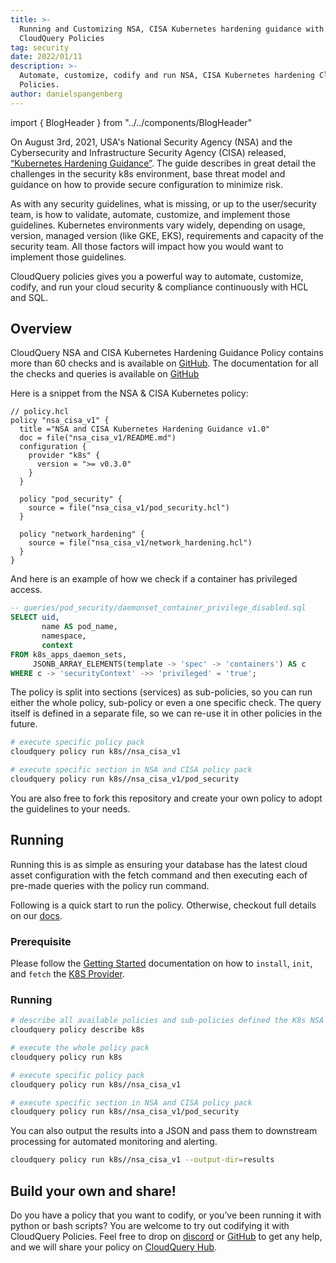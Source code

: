 ```yaml
---
title: >-
  Running and Customizing NSA, CISA Kubernetes hardening guidance with
  CloudQuery Policies
tag: security
date: 2022/01/11
description: >-
  Automate, customize, codify and run NSA, CISA Kubernetes hardening CloudQuery
  Policies.
author: danielspangenberg
---
```


import { BlogHeader } from "../../components/BlogHeader"

<BlogHeader/>

On August 3rd, 2021, USA's National Security Agency (NSA) and the Cybersecurity and Infrastructure Security Agency (CISA) released, [“Kubernetes Hardening Guidance”](https://media.defense.gov/2021/Aug/03/2002820425/-1/-1/1/CTR_KUBERNETES%20HARDENING%20GUIDANCE.PDF). The guide describes in great detail the challenges in the security k8s environment, base threat model and guidance on how to provide secure configuration to minimize risk.

As with any security guidelines, what is missing, or up to the user/security team, is how to validate, automate, customize, and implement those guidelines. Kubernetes environments vary widely, depending on usage, version, managed version (like GKE, EKS), requirements and capacity of the security team. All those factors will impact how you would want to implement those guidelines.

CloudQuery policies gives you a powerful way to automate, customize, codify, and run your cloud security & compliance continuously with HCL and SQL.

## Overview

CloudQuery NSA and CISA Kubernetes Hardening Guidance Policy contains more than 60 checks and is available on [GitHub](https://github.com/cloudquery-policies/k8s/tree/main/nsa_cisa_v1). The documentation for all the checks and queries is available on [GitHub](https://github.com/cloudquery/cq-provider-k8s/tree/main/policies)

Here is a snippet from the NSA & CISA Kubernetes policy:

```hcl
// policy.hcl
policy "nsa_cisa_v1" {
  title ="NSA and CISA Kubernetes Hardening Guidance v1.0"
  doc = file("nsa_cisa_v1/README.md")
  configuration {
    provider "k8s" {
      version = ">= v0.3.0"
    }
  }

  policy "pod_security" {
    source = file("nsa_cisa_v1/pod_security.hcl")
  }

  policy "network_hardening" {
    source = file("nsa_cisa_v1/network_hardening.hcl")
  }
}
```

And here is an example of how we check if a container has privileged access.

```sql
-- queries/pod_security/daemonset_container_privilege_disabled.sql
SELECT uid,
       name AS pod_name,
       namespace,
       context
FROM k8s_apps_daemon_sets,
     JSONB_ARRAY_ELEMENTS(template -> 'spec' -> 'containers') AS c
WHERE c -> 'securityContext' ->> 'privileged' = 'true';
```

The policy is split into sections (services) as sub-policies, so you can run either the whole policy, sub-policy or even a one specific check. The query itself is defined in a separate file, so we can re-use it in other policies in the future.

```bash
# execute specific policy pack
cloudquery policy run k8s//nsa_cisa_v1

# execute specific section in NSA and CISA policy pack
cloudquery policy run k8s//nsa_cisa_v1/pod_security
```

You are also free to fork this repository and create your own policy to adopt the guidelines to your needs.

## Running

Running this is as simple as ensuring your database has the latest cloud asset configuration with the fetch command and then executing each of pre-made queries with the policy run command.

Following is a quick start to run the policy. Otherwise, checkout full details on our [docs](https://www.cloudquery.io/docs/policies).

### Prerequisite

Please follow the [Getting Started](https://www.cloudquery.io/docs/getting-started/) documentation on how to `install`, `init`, and `fetch` the [K8S Provider](https://hub.cloudquery.io/providers/cloudquery/k8s/latest).

### Running

```bash
# describe all available policies and sub-policies defined the K8s NSA and CISA Kubernetes Hardening Guidance
cloudquery policy describe k8s

# execute the whole policy pack
cloudquery policy run k8s

# execute specific policy pack
cloudquery policy run k8s//nsa_cisa_v1

# execute specific section in NSA and CISA policy pack
cloudquery policy run k8s//nsa_cisa_v1/pod_security
```

You can also output the results into a JSON and pass them to downstream processing for automated monitoring and alerting.

```bash
cloudquery policy run k8s//nsa_cisa_v1 --output-dir=results
```

## Build your own and share!

Do you have a policy that you want to codify, or you’ve been running it with python or bash scripts? You are welcome to try out codifying it with CloudQuery Policies. Feel free to drop on [discord](https://www.cloudquery.io/discord) or [GitHub](https://github.com/cloudquery) to get any help, and we will share your policy on [CloudQuery Hub](https://hub.cloudquery.io/).
